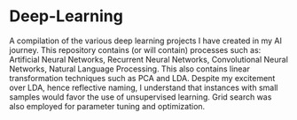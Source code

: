 # Deep-Learning
A compilation of the various deep learning projects I have created in my AI journey.
This repository contains (or will contain) processes such as: Artificial Neural Networks, Recurrent Neural Networks, Convolutional Neural Networks, Natural Language Processing. This also contains linear transformation techniques such as PCA and LDA. Despite my excitement over LDA, hence reflective naming, I understand that instances with small samples would favor the use of unsupervised learning. Grid search was also employed for parameter tuning and optimization. 
